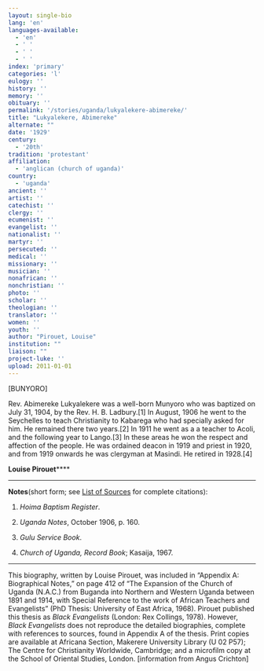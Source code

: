 ```yaml
---
layout: single-bio
lang: 'en'
languages-available:
  - 'en'
  - ' '
  - ' '
  - ' '
index: 'primary'
categories: 'l'
eulogy: ''
history: ''
memory: ''
obituary: ''
permalink: '/stories/uganda/lukyalekere-abimereke/'
title: "Lukyalekere, Abimereke"
alternate: ""
date: '1929'
century:
  - '20th'
tradition: 'protestant'
affiliation:
  - 'anglican (church of uganda)'
country:
  - 'uganda'
ancient: ''
artist: ''
catechist: ''
clergy: ''
ecumenist: ''
evangelist: ''
nationalist: ''
martyr: ''
persecuted: ''
medical: ''
missionary: ''
musician: ''
nonafrican: ''
nonchristian: ''
photo: ''
scholar: ''
theologian: ''
translator: ''
women: ''
youth: ''
author: "Pirouet, Louise"
institution: ""
liaison: ""
project-luke: ''
upload: 2011-01-01
---
```




[BUNYORO]

Rev. Abimereke Lukyalekere was a well-born Munyoro who was  baptized on July 31, 1904, by the Rev. H. B. Ladbury.[1] In August, 1906 he  went to the Seychelles to teach Christianity to Kabarega who had specially  asked for him. He remained there two years.[2] In 1911 he went as a a teacher  to Acoli, and the following year to Lango.[3] In these areas he won the respect  and affection of the people. He was ordained deacon in 1919 and priest in 1920,  and from 1919 onwards he was clergyman at Masindi. He retired in 1928.[4]

**Louise Pirouet******

---

**Notes**(short  form; see [List of  Sources](../pirouet-appendixa-sources/) for complete citations):
1. *Hoima  Baptism Register*.

2. *Uganda  Notes*, October 1906, p. 160.

3. *Gulu  Service Book*.

4. *Church of  Uganda, Record Book*; Kasaija, 1967.

---

This biography, written by Louise Pirouet, was included in &ldquo;Appendix A: Biographical Notes,&rdquo;  on page 412 of &ldquo;The Expansion  of the Church of Uganda (N.A.C.) from Buganda into Northern and Western Uganda  between 1891 and 1914, with Special Reference to the work of African Teachers  and Evangelists&rdquo; (PhD Thesis: University of East Africa, 1968). Pirouet  published this thesis as *Black  Evangelists* (London: Rex Collings, 1978). However, *Black  Evangelists* does not reproduce the detailed biographies, complete with  references to sources, found in Appendix A of the thesis. Print copies are  available at Africana Section, Makerere University Library (U 02 P57); The Centre for Christianity  Worldwide, Cambridge; and a microfilm copy at the School of Oriental Studies,  London. [information from Angus Crichton]